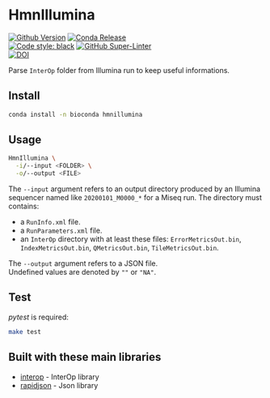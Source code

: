 # HmnIllumina

[![Github Version](https://img.shields.io/github/v/release/guillaume-gricourt/HmnIllumina?display_name=tag&sort=semver)](version) [![Conda Release](https://img.shields.io/conda/vn/bioconda/hmnillumina.svg)](https://anaconda.org/bioconda/hmnillumina)  
[![Code style: black](https://img.shields.io/badge/code%20style-black-000000.svg)](https://github.com/psf/black) [![GitHub Super-Linter](https://github.com/guillaume-gricourt/HmnIllumina/workflows/Tests/badge.svg)](https://github.com/marketplace/actions/super-linter)  
[![DOI](https://zenodo.org/badge/577830976.svg)](https://zenodo.org/badge/latestdoi/577830976)  

Parse `InterOp` folder from Illumina run to keep useful informations.

## Install

```sh
conda install -n bioconda hmnillumina
```

## Usage

```sh
HmnIllumina \
  -i/--input <FOLDER> \
  -o/--output <FILE>
```

The `--input` argument refers to an output directory produced by an Illumina sequencer named like `20200101_M0000_*` for a Miseq run.
The directory must contains:
* a `RunInfo.xml` file.
* a `RunParameters.xml` file.
* an `InterOp` directory with at least these files: `ErrorMetricsOut.bin`,  `IndexMetricsOut.bin`,  `QMetricsOut.bin`,  `TileMetricsOut.bin`.

The `--output` argument refers to a JSON file.  
Undefined values are denoted by `""` or `"NA"`.

## Test

*pytest* is required:
```sh
make test
```

## Built with these main libraries

* [interop](https://github.com/illumina/interop) - InterOp library
* [rapidjson](https://github.com/tencent/rapidjson) - Json library

